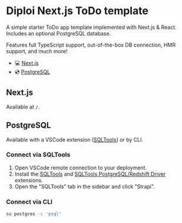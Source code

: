 # Diploi Next.js ToDo template

A simple starter ToDo app template implemented with Next.js & React.
Includes an optional PostgreSQL database.

Features full TypeScript support, out-of-the-box DB connection, HMR support, and much more!

- 💻 [Next.js](https://nextjs.org)
- 💿 [PostgreSQL](https://www.postgresql.org)

## Next.js

Available at `/`.

## PostgreSQL

Available with a VSCode extension ([SQLTools](https://marketplace.visualstudio.com/items?itemName=mtxr.sqltools)) or by CLI.

### Connect via SQLTools

1. Open VSCode remote connection to your deployment.
2. Install the [SQLTools](https://marketplace.visualstudio.com/items?itemName=mtxr.sqltools) and [SQLTools PostgreSQL/Redshift Driver](https://marketplace.visualstudio.com/items?itemName=mtxr.sqltools-driver-pg) extensions.
3. Open the "SQLTools" tab in the sidebar and click "Strapi".

### Connect via CLI

```bash
su postgres -c 'psql'
```
